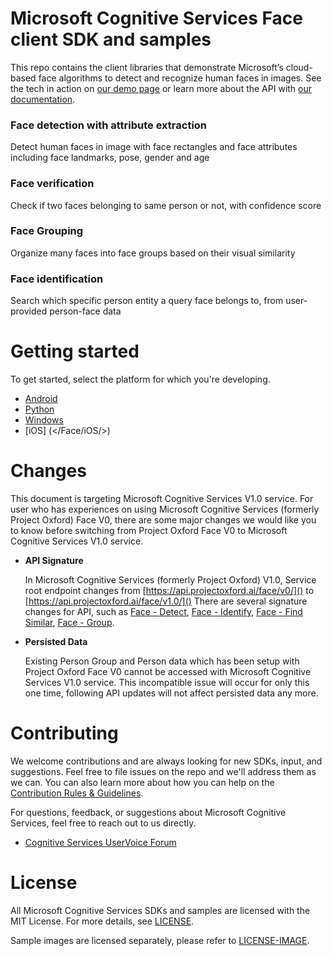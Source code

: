Microsoft Cognitive Services Face client SDK and samples
========================================

This repo contains the client libraries that demonstrate Microsoft’s cloud-based
face algorithms to detect and recognize human faces in images. See the tech in
action on [our demo page](<http://www.microsoft.com/cognitive-services/en-us/face-api>) or
learn more about the API with [our
documentation](<http://www.microsoft.com/cognitive-services/en-us/face-api/documentation/overview>).

### Face detection with attribute extraction

Detect human faces in image with face rectangles and face attributes including
face landmarks, pose, gender and age

### Face verification

Check if two faces belonging to same person or not, with confidence score

### Face Grouping

Organize many faces into face groups based on their visual similarity

### Face identification

Search which specific person entity a query face belongs to, from user-provided
person-face data

Getting started
===============

To get started, select the platform for which you're developing.

-   [Android](</Face/Android/>)
-   [Python](</Face/Python/>)
-   [Windows](</Face/Windows/>)
-   [iOS] (</Face/iOS/>)

Changes
============
This document is targeting Microsoft Cognitive Services V1.0 service. For user who has experiences on using Microsoft Cognitive Services (formerly Project Oxford) Face V0, there are some major changes we would like you to know before switching from Project Oxford Face V0 to Microsoft Cognitive Services V1.0 service.

-   **API Signature**

    In Microsoft Cognitive Services (formerly Project Oxford) V1.0, Service root endpoint changes from [https://api.projectoxford.ai/face/v0/]() to [https://api.projectoxford.ai/face/v1.0/]()
There are several signature changes for API, such as [Face - Detect](https://dev.projectoxford.ai/docs/services/563879b61984550e40cbbe8d/operations/563879b61984550f30395236), [Face - Identify](https://dev.projectoxford.ai/docs/services/563879b61984550e40cbbe8d/operations/563879b61984550f30395239), [Face - Find Similar](https://dev.projectoxford.ai/docs/services/563879b61984550e40cbbe8d/operations/563879b61984550f30395237), [Face - Group](https://dev.projectoxford.ai/docs/services/563879b61984550e40cbbe8d/operations/563879b61984550f30395238).

-   **Persisted Data**

    Existing Person Group and Person data which has been setup with Project Oxford Face V0 cannot be accessed with Microsoft Cognitive Services V1.0 service. This incompatible issue will occur for only this one time, following API updates will not affect persisted data any more.

Contributing
============
We welcome contributions and are always looking for new SDKs, input, and
suggestions. Feel free to file issues on the repo and we'll address them as we can. You can also learn more about how you can help on the [Contribution
Rules & Guidelines](</CONTRIBUTING.md>).

For questions, feedback, or suggestions about Microsoft Cognitive Services, feel free to reach out to us directly.

-   [Cognitive Services UserVoice Forum](<https://cognitive.uservoice.com>)

License
=======

All Microsoft Cognitive Services SDKs and samples are licensed with the MIT License. For more details, see
[LICENSE](</LICENSE.md>).

Sample images are licensed separately, please refer to [LICENSE-IMAGE](</LICENSE-IMAGE.md>).
